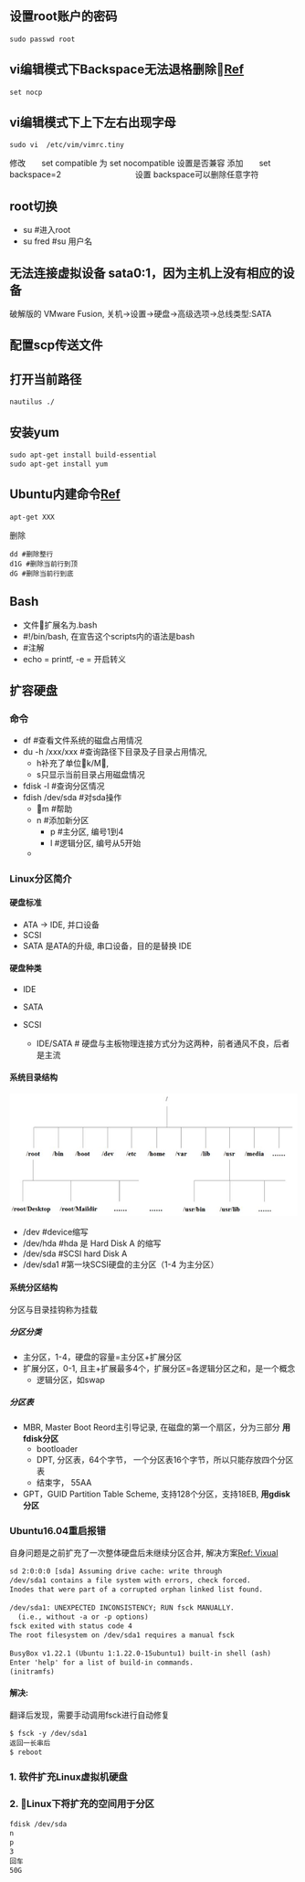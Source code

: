 ## 设置root账户的密码
```
sudo passwd root
```
## vi编辑模式下Backspace无法退格删除[Ref](https://blog.csdn.net/u011304490/article/details/81367490)
```
set nocp
```

## vi编辑模式下上下左右出现字母
```
sudo vi  /etc/vim/vimrc.tiny
```
修改　　set compatible  为  set nocompatible      设置是否兼容
添加　　set backspace=2　　　　　　　　　     设置 backspace可以删除任意字符

## root切换
* su #进入root
* su fred  #su 用户名
## 无法连接虚拟设备 sata0:1，因为主机上没有相应的设备
破解版的 VMware Fusion, 关机->设置->硬盘->高级选项->总线类型:SATA
## 配置scp传送文件

## 打开当前路径
```
nautilus ./
```

## 安装yum
```
sudo apt-get install build-essential
sudo apt-get install yum
```

## Ubuntu内建命令[Ref](https://blog.csdn.net/chenyoper/article/details/78260007)
```
apt-get XXX
```
删除
```
dd #删除整行
d1G #删除当前行到顶
dG #删除当前行到底
```
## Bash
* 文件扩展名为.bash
* #!/bin/bash, 在宣告这个scripts内的语法是bash
* #注解
* echo = printf, -e = 开启转义

## 扩容硬盘
### 命令
* df  #查看文件系统的磁盘占用情况
* du -h /xxx/xxx #查询路径下目录及子目录占用情况,
  - h补充了单位k/M,
  - s只显示当前目录占用磁盘情况
* fdisk -l #查询分区情况
* fdish /dev/sda #对sda操作
  - m #帮助
  - n #添加新分区
    - p #主分区, 编号1到4
    - l #逻辑分区, 编号从5开始
  -

### Linux分区简介
#### 硬盘标准
  - ATA -> IDE, 并口设备
  - SCSI
  - SATA 是ATA的升级, 串口设备，目的是替换 IDE

#### 硬盘种类
* IDE
* SATA
* SCSI

  - IDE/SATA # 硬盘与主板物理连接方式分为这两种，前者通风不良，后者是主流


#### 系统目录结构
![Linux 树状结构](https://raw.githubusercontent.com/fredsun/RES/master/LinuxTreeStructure.jpg)

* /dev #device缩写
* /dev/hda #hda 是 Hard Disk A 的缩写
* /dev/sda #SCSI hard Disk A
* /dev/sda1 #第一块SCSI硬盘的主分区（1-4 为主分区）

#### 系统分区结构
分区与目录挂钩称为挂载
##### 分区分类
* 主分区，1-4，硬盘的容量=主分区+扩展分区
* 扩展分区，0-1, 且主+扩展最多4个，扩展分区=各逻辑分区之和，是一个概念
  - 逻辑分区，如swap

##### 分区表
* MBR, Master Boot Reord主引导记录, 在磁盘的第一个扇区，分为三部分 **用fdisk分区**
  - bootloader
  - DPT, 分区表，64个字节， 一个分区表16个字节，所以只能存放四个分区表
  - 结束字， 55AA
* GPT，GUID Partition Table Scheme, 支持128个分区，支持18EB, **用gdisk分区**

### Ubuntu16.04重启报错
自身问题是之前扩充了一次整体硬盘后未继续分区合并, 解决方案[Ref: Vixual](http://www.vixual.net/blog/archives/213)
```
sd 2:0:0:0 [sda] Assuming drive cache: write through
/dev/sda1 contains a file system with errors, check forced.
Inodes that were part of a corrupted orphan linked list found.

/dev/sda1: UNEXPECTED INCONSISTENCY; RUN fsck MANUALLY.
  (i.e., without -a or -p options)
fsck exited with status code 4
The root filesystem on /dev/sda1 requires a manual fsck

BusyBox v1.22.1 (Ubuntu 1:1.22.0-15ubuntu1) built-in shell (ash)
Enter 'help' for a list of build-in commands.
(initramfs)
```

#### 解决:
翻译后发现，需要手动调用fsck进行自动修复
```
$ fsck -y /dev/sda1
返回一长串后
$ reboot
```

### 1. 软件扩充Linux虚拟机硬盘
### 2. Linux下将扩充的空间用于分区
```
fdisk /dev/sda
n
p
3
回车
50G

```
